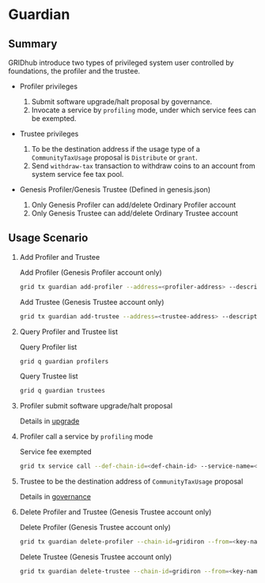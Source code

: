 # Guardian

## Summary

GRIDhub introduce two types of privileged system user controlled by foundations, the profiler and the trustee.

* Profiler privileges
    1. Submit software upgrade/halt proposal by governance.
    2. Invocate a service by `profiling` mode, under which service fees can be exempted.

* Trustee privileges
    1. To be the destination address if the usage type of a `CommunityTaxUsage` proposal is `Distribute` or `grant`.
    2. Send `withdraw-tax` transaction to withdraw coins to an account from system service fee tax pool.

* Genesis Profiler/Genesis Trustee (Defined in genesis.json)
    1. Only Genesis Profiler can add/delete Ordinary Profiler account
    2. Only Genesis Trustee can add/delete Ordinary Trustee account

## Usage Scenario

1. Add Profiler and Trustee

    Add Profiler (Genesis Profiler account only)

    ```bash
    grid tx guardian add-profiler --address=<profiler-address> --description=<profiler-description> --chain-id=gridiron --from=<key-name> --fees=0.3grid
    ```

    Add Trustee (Genesis Trustee account only)

    ```bash
    grid tx guardian add-trustee --address=<trustee-address> --description=<trustee-description> --chain-id=gridiron --from=<key-name> --fees=0.3grid
    ```

2. Query Profiler and Trustee list

    Query Profiler list

    ```bash
    grid q guardian profilers
    ```

    Query Trustee list

    ```bash
    grid q guardian trustees
    ```

3. Profiler submit software upgrade/halt proposal

    Details in [upgrade](upgrade.md)

4. Profiler call a service by `profiling` mode

    Service fee exempted

    ```bash
    grid tx service call --def-chain-id=<def-chain-id> --service-name=<service-name> --method-id=<method-id> --bind-chain-id=<bind-chain-id> --provider=<provider-address> --service-fee=1grid --request-data=<request-data> --chain-id=gridiron --from=<key-name> --fees=0.3grid --profiling=true
    ```

5. Trustee to be the destination address of `CommunityTaxUsage` proposal

    Details in [governance](governance.md#proposals-on-community-funds-usage)

6. Delete Profiler and Trustee (Genesis Trustee account only)

    Delete Profiler (Genesis Trustee account only)

    ```bash
    grid tx guardian delete-profiler --chain-id=gridiron --from=<key-name> --fees=0.3grid --address=<profiler-address>
    ```

    Delete Trustee (Genesis Trustee account only)

    ```bash
    grid tx guardian delete-trustee --chain-id=gridiron --from=<key-name> --fees=0.3grid --address=<trustee-address>
    ```
